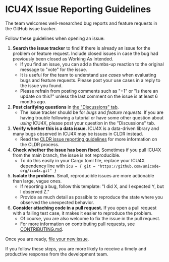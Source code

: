 ICU4X Issue Reporting Guidelines
================================

The team welcomes well-researched bug reports and feature requests in the GitHub issue tracker.

Follow these guidelines when opening an issue:

1. **Search the issue tracker** to find if there is already an issue for the problem or feature request. Include closed issues in case the bug had previously been closed as Working As Intended.
    - If you find an issue, you can add a thumbs-up reaction to the original message to "vote" for the issue.
    - It is useful for the team to understand _use cases_ when evaluating bugs and feature requests. Please post your use cases in a reply to the issue you found.
    - Please refrain from posting comments such as "+1" or "Is there an update on this?" unless the last comment on the issue is at least 6 months ago.
2. **Post clarifying questions** in [the "Discussions" tab](https://github.com/unicode-org/icu4x/discussions).
    - The issue tracker should be for _bugs_ and _feature requests_. If you are having trouble following a tutorial or have some other question about _using_ ICU4X, please post your question in the "Discussions" tab.
3. **Verify whether this is a data issue.** ICU4X is a data-driven library and many bugs observed in ICU4X may be issues in CLDR instead.
    - Read the [CLDR issue reporting guidelines](https://github.com/unicode-org/cldr/blob/main/documents/requesting_changes.md) for more information on the CLDR process.
4. **Check whether the issue has been fixed.** Sometimes if you pull ICU4X from the main branch, the issue is not reproducible.
    - To do this easily in your Cargo.toml file, replace your ICU4X dependency line with `icu = { git = "https://github.com/unicode-org/icu4x.git" }`
5. **Isolate the problem.** Small, reproducible issues are more actionable than large, vague ones.
    - If reporting a bug, follow this template: "I did X, and I expected Y, but I observed Z."
    - Provide as much detail as possible to reproduce the state where you observed the unexpected behavior.
6. **Consider attaching code in a pull request.** If you open a pull request with a failing test case, it makes it easier to reproduce the problem.
    - Of course, you are also welcome to fix the issue in the pull request.
    - For more information on contributing pull requests, see [CONTRIBUTING.md](https://github.com/unicode-org/icu4x/blob/main/CONTRIBUTING.md).

Once you are ready, [file your new issue](https://github.com/unicode-org/icu4x/issues/new/choose).

If you follow these steps, you are more likely to receive a timely and productive response from the development team.
